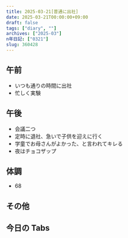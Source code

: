 ```yaml
---
title: 2025-03-21[普通に出社]
date: 2025-03-21T00:00:00+09:00
draft: false
tags: ["diary", ""]
archives: ["2025-03"]
n年日記: ["0321"]
slug: 360428
---
```


## 午前

- いつも通りの時間に出社
- 忙しく実験

## 午後

- 会議二つ
- 定時に退社、急いで子供を迎えに行く
- 学童でお母さんがよかった、と言われてキレる
- 夜はチョコザップ

## 体調

- 68

## その他

## 今日の Tabs

